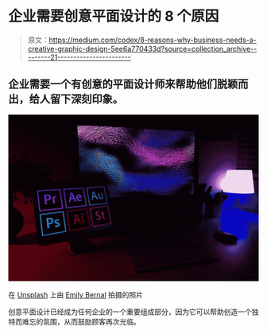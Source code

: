 # 企业需要创意平面设计的 8 个原因

> 原文：<https://medium.com/codex/8-reasons-why-business-needs-a-creative-graphic-design-5ee6a770433d?source=collection_archive---------21----------------------->

## 企业需要一个有创意的平面设计师来帮助他们脱颖而出，给人留下深刻印象。

![](img/4cab099f9341f948f9864544d3e62215.png)

在 [Unsplash](https://unsplash.com?utm_source=medium&utm_medium=referral) 上由 [Emily Bernal](https://unsplash.com/@emilybernal?utm_source=medium&utm_medium=referral) 拍摄的照片

创意平面设计已经成为任何企业的一个重要组成部分，因为它可以帮助创造一个独特而难忘的氛围，从而鼓励顾客再次光临。